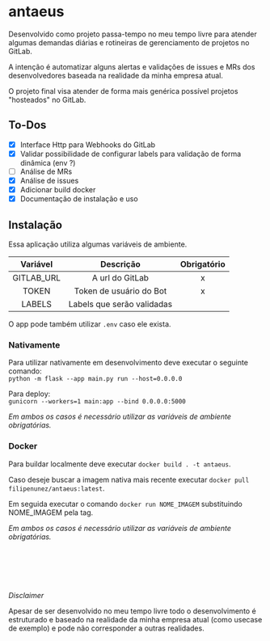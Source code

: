 # antaeus

Desenvolvido como projeto passa-tempo no meu tempo livre para atender algumas demandas diárias e rotineiras de gerenciamento de projetos no GitLab.

A intenção é automatizar alguns alertas e validações de issues e MRs dos desenvolvedores baseada na realidade da minha empresa atual.

O projeto final visa atender de forma mais genérica possível projetos "hosteados" no GitLab.

## To-Dos

-   [x] Interface Http para Webhooks do GitLab
-   [x] Validar possibilidade de configurar labels para validação de forma dinâmica (env ?)
-   [ ] Análise de MRs
-   [x] Análise de issues
-   [x] Adicionar build docker
-   [x] Documentação de instalação e uso

## Instalação

Essa aplicação utiliza algumas variáveis de ambiente.

|  Variável  |         Descrição          | Obrigatório |
| :--------: | :------------------------: | :---------: |
| GITLAB_URL |      A url do GitLab       |      x      |
|   TOKEN    |  Token de usuário do Bot   |      x      |
|   LABELS   | Labels que serão validadas |             |

O app pode também utilizar `.env` caso ele exista.

### Nativamente

Para utilizar nativamente em desenvolvimento deve executar o seguinte comando: \
`python -m flask --app main.py run --host=0.0.0.0`

Para deploy: \
`gunicorn --workers=1 main:app --bind 0.0.0.0:5000`

_Em ambos os casos é necessário utilizar as variáveis de ambiente obrigatórias._

### Docker

Para buildar localmente deve executar `docker build . -t antaeus`.

Caso deseje buscar a imagem nativa mais recente executar `docker pull filipenunez/antaeus:latest`.

Em seguida executar o comando `docker run NOME_IMAGEM` substituindo NOME_IMAGEM pela tag.

_Em ambos os casos é necessário utilizar as variáveis de ambiente obrigatórias._

\
\
\
\
\
_Disclaimer_

Apesar de ser desenvolvido no meu tempo livre todo o desenvolvimento é estruturado e baseado na realidade da minha empresa atual (como usecase de exemplo) e pode não corresponder a outras realidades.
